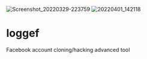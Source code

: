 ![Screenshot_20220329-223759](https://user-images.githubusercontent.com/42940742/161413046-f5f7ab95-9a9d-4e75-8940-cb9145c5ea6d.png)
![20220401_142118](https://user-images.githubusercontent.com/42940742/161412973-90edebb3-78c0-409b-96b5-994aec444512.png)

# loggef
Facebook account cloning/hacking advanced tool

  
